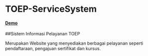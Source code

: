 # TOEP-ServiceSystem

#### [Demo](https://renodria.github.io/toep/)

##Sistem Informasi Pelayanan TOEP

Merupakan Website yang menyediakan berbagai pelayanan seperti pendaftaraan, pengajuan sertifikat dan kursus.
